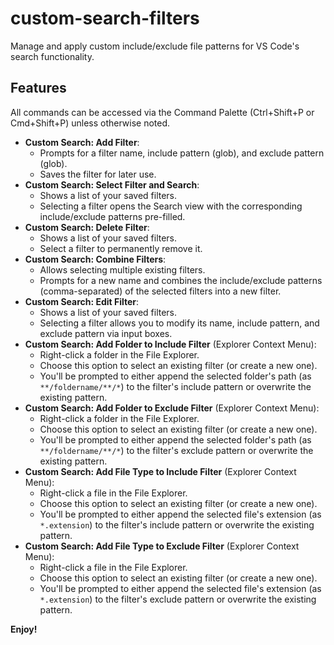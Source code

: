 # custom-search-filters

Manage and apply custom include/exclude file patterns for VS Code's search functionality.

## Features

All commands can be accessed via the Command Palette (Ctrl+Shift+P or Cmd+Shift+P) unless otherwise noted.

*   **Custom Search: Add Filter**:
    *   Prompts for a filter name, include pattern (glob), and exclude pattern (glob).
    *   Saves the filter for later use.
*   **Custom Search: Select Filter and Search**:
    *   Shows a list of your saved filters.
    *   Selecting a filter opens the Search view with the corresponding include/exclude patterns pre-filled.
*   **Custom Search: Delete Filter**:
    *   Shows a list of your saved filters.
    *   Select a filter to permanently remove it.
*   **Custom Search: Combine Filters**:
    *   Allows selecting multiple existing filters.
    *   Prompts for a new name and combines the include/exclude patterns (comma-separated) of the selected filters into a new filter.
*   **Custom Search: Edit Filter**:
    *   Shows a list of your saved filters.
    *   Selecting a filter allows you to modify its name, include pattern, and exclude pattern via input boxes.
*   **Custom Search: Add Folder to Include Filter** (Explorer Context Menu):
    *   Right-click a folder in the File Explorer.
    *   Choose this option to select an existing filter (or create a new one).
    *   You'll be prompted to either append the selected folder's path (as `**/foldername/**/*`) to the filter's include pattern or overwrite the existing pattern.
*   **Custom Search: Add Folder to Exclude Filter** (Explorer Context Menu):
    *   Right-click a folder in the File Explorer.
    *   Choose this option to select an existing filter (or create a new one).
    *   You'll be prompted to either append the selected folder's path (as `**/foldername/**/*`) to the filter's exclude pattern or overwrite the existing pattern.
*   **Custom Search: Add File Type to Include Filter** (Explorer Context Menu):
    *   Right-click a file in the File Explorer.
    *   Choose this option to select an existing filter (or create a new one).
    *   You'll be prompted to either append the selected file's extension (as `*.extension`) to the filter's include pattern or overwrite the existing pattern.
*   **Custom Search: Add File Type to Exclude Filter** (Explorer Context Menu):
    *   Right-click a file in the File Explorer.
    *   Choose this option to select an existing filter (or create a new one).
    *   You'll be prompted to either append the selected file's extension (as `*.extension`) to the filter's exclude pattern or overwrite the existing pattern.

**Enjoy!**
